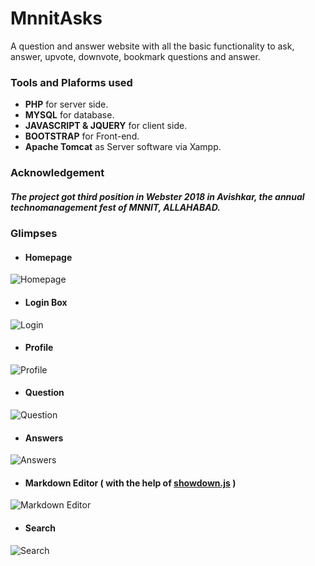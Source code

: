 # MnnitAsks
A question and answer website with all the basic functionality to ask, answer, upvote, downvote, bookmark questions and answer. 

### Tools and Plaforms used
- **PHP** for server side.
- **MYSQL** for database.
- **JAVASCRIPT & JQUERY** for client side.
- **BOOTSTRAP** for Front-end.
- **Apache Tomcat** as Server software via Xampp.

### Acknowledgement
##### The project got third position in _Webster 2018_ in Avishkar, the annual technomanagement fest of MNNIT, ALLAHABAD.

### Glimpses

- #### Homepage

![Homepage](https://raw.githubusercontent.com/iamrajanjharj/MnnitAsks/master/img/home.JPG)

- #### Login Box

![Login](https://raw.githubusercontent.com/iamrajanjharj/MnnitAsks/master/img/login.JPG)

- #### Profile

![Profile](https://raw.githubusercontent.com/iamrajanjharj/MnnitAsks/master/img/profile.JPG)

- #### Question

![Question](https://raw.githubusercontent.com/iamrajanjharj/MnnitAsks/master/img/question.JPG)

- #### Answers

![Answers](https://raw.githubusercontent.com/iamrajanjharj/MnnitAsks/master/img/answer.JPG)

- #### Markdown Editor ( with the help of [showdown.js](https://github.com/showdownjs/showdown) )

![Markdown Editor](https://raw.githubusercontent.com/iamrajanjharj/MnnitAsks/master/img/questionArea.JPG)

- #### Search

![Search](https://raw.githubusercontent.com/iamrajanjharj/MnnitAsks/master/img/search.JPG)
